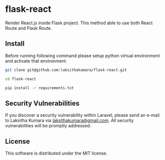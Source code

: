 # flask-react

Render React.js inside Flask project. This method able to use both React Route and Flask Route.

## Install
Before running following command please setup python virtual environment and activate that environment.

```bash
git clone git@github.com:laksithakumara/flask-react.git

cd flask-react

pip install -r requirements.txt
```
## Security Vulnerabilities

If you discover a security vulnerability within Laravel, please send an e-mail to Laksitha Kumara via [laksithakumara@gmail.com](mailto:laksithakumara@gmail.com). All security vulnerabilities will be promptly addressed.


## License
This software is distributed under the MIT license.

